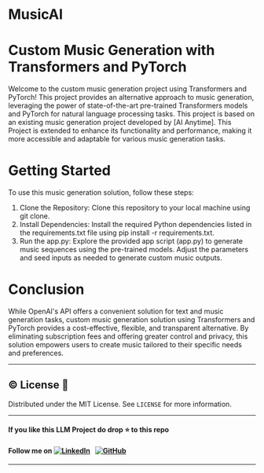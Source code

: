 # MusicAI

# Custom Music Generation with Transformers and PyTorch

Welcome to the custom music generation project using Transformers and PyTorch! This project provides an alternative approach to music generation, leveraging the power of state-of-the-art pre-trained Transformers models and PyTorch for natural language processing tasks. This project is based on an existing music generation project developed by [AI Anytime]. This Project is extended to enhance its functionality and performance, making it more accessible and adaptable for various music generation tasks.

# Getting Started

To use this music generation solution, follow these steps:
1. Clone the Repository: Clone this repository to your local machine using git clone.
2. Install Dependencies: Install the required Python dependencies listed in the requirements.txt file using pip install -r requirements.txt.
3. Run the app.py: Explore the provided app script (app.py) to generate music sequences using the pre-trained models. Adjust the parameters and seed inputs as needed to generate custom music outputs.

# Conclusion

While OpenAI's API offers a convenient solution for text and music generation tasks, custom music generation solution using Transformers and PyTorch provides a cost-effective, flexible, and transparent alternative. By eliminating subscription fees and offering greater control and privacy, this solution empowers users to create music tailored to their specific needs and preferences.

 ---
## ©️ License 🪪 

Distributed under the MIT License. See `LICENSE` for more information.

---

#### **If you like this LLM Project do drop ⭐ to this repo**
#### Follow me on [![LinkedIn](https://img.shields.io/badge/linkedin-%230077B5.svg?style=for-the-badge&logo=linkedin&logoColor=white)](https://www.linkedin.com/in/gurpreetkaurjethra/) &nbsp; [![GitHub](https://img.shields.io/badge/github-%23121011.svg?style=for-the-badge&logo=github&logoColor=white)](https://github.com/GURPREETKAURJETHRA/)

---
